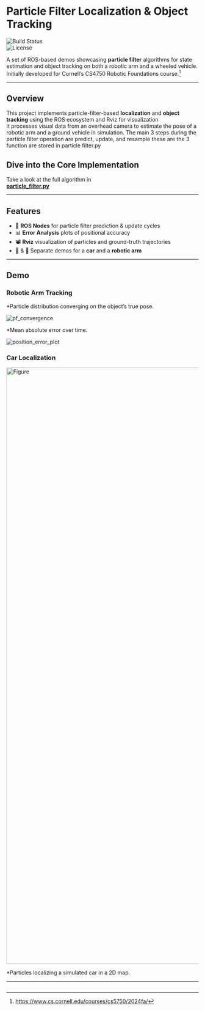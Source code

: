 # Particle Filter Localization & Object Tracking

![Build Status](https://img.shields.io/badge/ROS-Foxy-blue)  
![License](https://img.shields.io/badge/License-MIT-yellow.svg)

A set of ROS-based demos showcasing **particle filter** algorithms for state estimation and object tracking on both a robotic arm and a wheeled vehicle.  
Initially developed for Cornell’s CS4750 Robotic Foundations course.[^0]

---
## Overview

This project implements particle-filter-based **localization** and **object tracking** using the ROS ecosystem and Rviz for visualization  
It processes visual data from an overhead camera to estimate the pose of a robotic arm and a ground vehicle in simulation. The main 3 steps during the particle filter operation are predict, update, and resample these are the 3 function are stored in particle filter.py

## Dive into the Core Implementation

Take a look at the full algorithm in  
[**particle_filter.py**](arm_state_estimation/src/arm_particle_filter/particle_filter.py)  

---

## Features

- 🔧 **ROS Nodes** for particle filter prediction & update cycles  
- 📊 **Error Analysis** plots of positional accuracy  
- 📽️ **Rviz** visualization of particles and ground-truth trajectories  
- 🚗 & 🤖 Separate demos for a **car** and a **robotic arm** 

---

## Demo

### Robotic Arm Tracking  
 
*Particle distribution converging on the object’s true pose.

![pf_convergence](https://github.com/user-attachments/assets/e6b684b9-3206-4e93-a649-a49753fe3abd)


*Mean absolute error over time.

![position_error_plot](https://github.com/user-attachments/assets/09b9888a-8e1a-455b-8133-d972c043415f)

### Car Localization  
<img width="1561" alt="Figure" src="https://github.com/user-attachments/assets/edb3d178-4154-4a44-a1c2-005e05e5130c" />

*Particles localizing a simulated car in a 2D map.

---
[^0]: https://www.cs.cornell.edu/courses/cs5750/2024fa/
``` :contentReference[oaicite:3]{index=0}  
